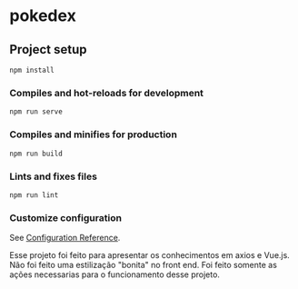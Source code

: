 # pokedex

## Project setup
```
npm install
```

### Compiles and hot-reloads for development
```
npm run serve
```

### Compiles and minifies for production
```
npm run build
```

### Lints and fixes files
```
npm run lint
```

### Customize configuration
See [Configuration Reference](https://cli.vuejs.org/config/).




Esse projeto foi feito para apresentar os conhecimentos em axios e Vue.js. Não foi feito uma estilização "bonita" no front end. Foi feito somente as ações necessarias para o funcionamento desse projeto.
